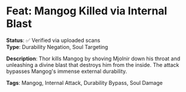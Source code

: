 # Feat: Mangog Killed via Internal Blast

**Status**: ✅ Verified via uploaded scans  
**Type**: Durability Negation, Soul Targeting

**Description**:
Thor kills Mangog by shoving Mjolnir down his throat and unleashing a divine blast that destroys him from the inside. The attack bypasses Mangog's immense external durability.

**Tags**: Mangog, Internal Attack, Durability Bypass, Soul Damage

